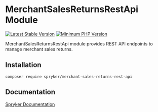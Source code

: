 # MerchantSalesReturnsRestApi Module
[![Latest Stable Version](https://poser.pugx.org/spryker/merchant-sales-returns-rest-api/v/stable.svg)](https://packagist.org/packages/spryker/merchant-sales-returns-rest-api)
[![Minimum PHP Version](https://img.shields.io/badge/php-%3E%3D%207.4-8892BF.svg)](https://php.net/)

MerchantSalesReturnsRestApi module provides REST API endpoints to manage merchant sales returns.

## Installation

```
composer require spryker/merchant-sales-returns-rest-api
```

## Documentation

[Spryker Documentation](https://docs.spryker.com)
